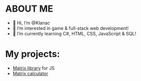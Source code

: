 # ABOUT ME
- 👋 Hi, I’m @Klanac
- 👀 I’m interested in game & full-stack web development!
- 🌱 I’m currently learning C#, HTML, CSS, JavaScript & SQL!

# My projects:
  - [Matrix library](https://github.com/Klanac/Matrix-Library) for JS
  - [Matrix calculator](https://kalkulatormatrica.github.io/)
